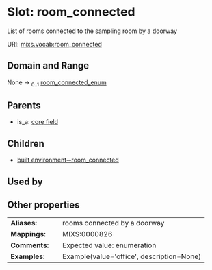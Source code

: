 
# Slot: room_connected


List of rooms connected to the sampling room by a doorway

URI: [mixs.vocab:room_connected](https://w3id.org/mixs/vocab/room_connected)


## Domain and Range

None &#8594;  <sub>0..1</sub> [room_connected_enum](room_connected_enum.md)

## Parents

 *  is_a: [core field](core_field.md)

## Children

 *  [built environment➞room_connected](built_environment_room_connected.md)

## Used by


## Other properties

|  |  |  |
| --- | --- | --- |
| **Aliases:** | | rooms connected by a doorway |
| **Mappings:** | | MIXS:0000826 |
| **Comments:** | | Expected value: enumeration |
| **Examples:** | | Example(value='office', description=None) |

